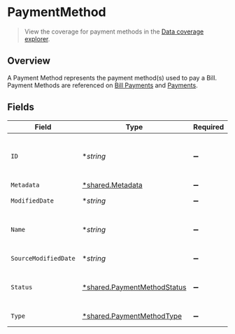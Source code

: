 # PaymentMethod

> View the coverage for payment methods in the <a className="external" href="https://knowledge.codat.io/supported-features/accounting?view=tab-by-data-type&dataType=paymentMethods" target="_blank">Data coverage explorer</a>.

## Overview

A Payment Method represents the payment method(s) used to pay a Bill. Payment Methods are referenced on [Bill Payments](https://docs.codat.io/sync-for-payables-api#/schemas/BillPayment) and [Payments](https://docs.codat.io/sync-for-payables-api#/schemas/Payment).


## Fields

| Field                                                                            | Type                                                                             | Required                                                                         | Description                                                                      | Example                                                                          |
| -------------------------------------------------------------------------------- | -------------------------------------------------------------------------------- | -------------------------------------------------------------------------------- | -------------------------------------------------------------------------------- | -------------------------------------------------------------------------------- |
| `ID`                                                                             | **string*                                                                        | :heavy_minus_sign:                                                               | Unique identifier for the payment method.                                        |                                                                                  |
| `Metadata`                                                                       | [*shared.Metadata](../../../pkg/models/shared/metadata.md)                       | :heavy_minus_sign:                                                               | N/A                                                                              |                                                                                  |
| `ModifiedDate`                                                                   | **string*                                                                        | :heavy_minus_sign:                                                               | N/A                                                                              | 2022-10-23T00:00:00.000Z                                                         |
| `Name`                                                                           | **string*                                                                        | :heavy_minus_sign:                                                               | Name of the payment method.                                                      |                                                                                  |
| `SourceModifiedDate`                                                             | **string*                                                                        | :heavy_minus_sign:                                                               | N/A                                                                              | 2022-10-23T00:00:00.000Z                                                         |
| `Status`                                                                         | [*shared.PaymentMethodStatus](../../../pkg/models/shared/paymentmethodstatus.md) | :heavy_minus_sign:                                                               | Status of the Payment Method.                                                    |                                                                                  |
| `Type`                                                                           | [*shared.PaymentMethodType](../../../pkg/models/shared/paymentmethodtype.md)     | :heavy_minus_sign:                                                               | Method of payment.                                                               |                                                                                  |